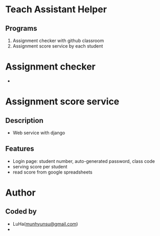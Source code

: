 # Teach Assistant Helper

## Programs
1. Assignment checker with github classroom
2. Assignment score service by each student



# Assignment checker
-


# Assignment score service

## Description
- Web service with django

## Features
- Login page: student number, auto-generated password, class code
- serving score per student
- read score from google spreadsheets


# Author

## Coded by
- LuHa(munhyunsu@gmail.com)
- 
